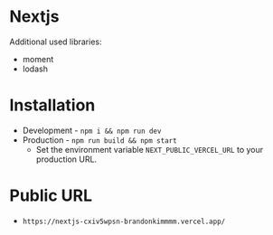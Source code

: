 # Nextjs

Additional used libraries:
- moment
- lodash

# Installation

- Development - `npm i && npm run dev`
- Production - `npm run build && npm start`
  - Set the environment variable `NEXT_PUBLIC_VERCEL_URL` to your production URL.

# Public URL

- `https://nextjs-cxiv5wpsn-brandonkimmmm.vercel.app/`